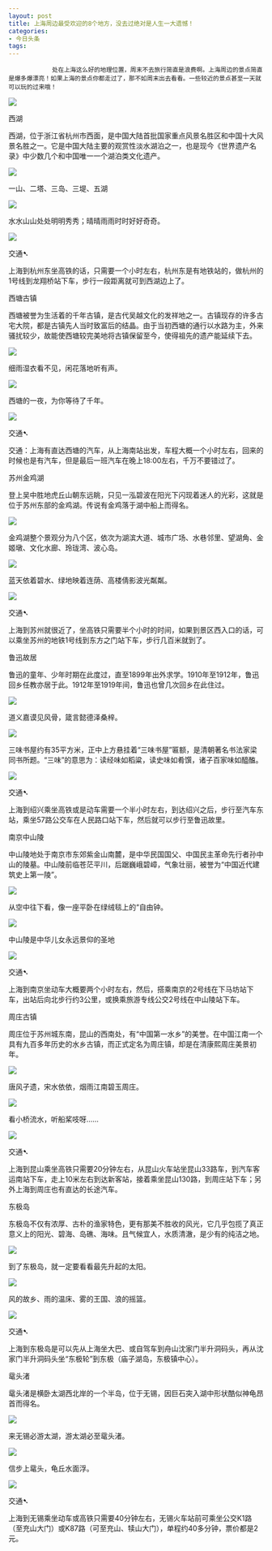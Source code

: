 ```yaml
---
layout: post
title: 上海周边最受欢迎的8个地方，没去过绝对是人生一大遗憾！
categories:
- 今日头条
tags:
---
```

				处在上海这么好的地理位置，周末不去旅行简直是浪费啊。上海周边的景点简直是爆多爆漂亮！如果上海的景点你都走过了，那不如周末出去看看。一些较近的景点甚至一天就可以玩的过来哦！

![](http://p3.pstatp.com/large/610001a8a27fc492f9)

西湖

西湖，位于浙江省杭州市西面，是中国大陆首批国家重点风景名胜区和中国十大风景名胜之一。它是中国大陆主要的观赏性淡水湖泊之一，也是现今《世界遗产名录》中少数几个和中国唯一一个湖泊类文化遗产。

![](http://p3.pstatp.com/large/610001a8a4f5a1e021)

一山、二塔、三岛、三堤、五湖

![](http://p3.pstatp.com/large/3d0004f32016233882)

水水山山处处明明秀秀；晴晴雨雨时时好好奇奇。

![](http://p2.pstatp.com/large/3d0004f3212352757c)

交通➷

上海到杭州东坐高铁的话，只需要一个小时左右，杭州东是有地铁站的，做杭州的1号线到龙翔桥站下车，步行一段距离就可到西湖边上了。

西塘古镇

西塘被誉为生活着的千年古镇，是古代吴越文化的发祥地之一。古镇现存的许多古宅大院，都是古镇先人当时致富后的结晶。由于当初西塘的通行以水路为主，外来骚扰较少，故能使西塘较完美地将古镇保留至今，使得祖先的遗产能延续下去。

![](http://p3.pstatp.com/large/610001a8a1f883ebe5)

细雨湿衣看不见，闲花落地听有声。

![](http://p3.pstatp.com/large/610001a8a3f54c8afe)

西塘的一夜，为你等待了千年。

![](http://p3.pstatp.com/large/3d0004f3237597910c)

交通➷

交通：上海有直达西塘的汽车，从上海南站出发，车程大概一个小时左右，回来的时候也是有汽车，但是最后一班汽车在晚上18:00左右，千万不要错过了。

苏州金鸡湖

登上吴中胜地虎丘山朝东远眺，只见一泓碧波在阳光下闪现着迷人的光彩，这就是位于苏州东部的金鸡湖。传说有金鸡落于湖中船上而得名。

![](http://p3.pstatp.com/large/3d0004f32269db7cb6)

金鸡湖整个景观分为八个区，依次为湖滨大道、城市广场、水巷邻里、望湖角、金姬墩、文化水廊、玲珑湾、波心岛。

![](http://p3.pstatp.com/large/3d0004f32464bce8d3)

蓝天依着碧水、绿地映着连荫、高楼倩影波光粼粼。

![](http://p3.pstatp.com/large/610001a8a59b8595f8)

交通➷

上海到苏州就很近了，坐高铁只需要半个小时的时间，如果到景区西入口的话，可以乘坐苏州的地铁1号线到东方之门站下车，步行几百米就到了。

鲁迅故居

鲁迅的童年、少年时期在此度过，直至1899年出外求学。1910年至1912年，鲁迅回乡任教亦居于此。1912年至1919年间，鲁迅也曾几次回乡在此住过。

![](http://p3.pstatp.com/large/610001a8a67f310125)

道义嘉谟见风骨，箴言懿德泽桑梓。

![](http://p1.pstatp.com/large/610001a8a766aa1196)

三味书屋约有35平方米，正中上方悬挂着“三味书屋”匾额，是清朝著名书法家梁同书所题。“三味”的意思为：读经味如稻粱，读史味如肴馔，诸子百家味如醯醢。

![](http://p9.pstatp.com/large/3d0004f3274c130b94)

交通➷

上海到绍兴乘坐高铁或是动车需要一个半小时左右，到达绍兴之后，步行至汽车东站，乘坐57路公交车在人民路口站下车，然后就可以步行至鲁迅故里。

南京中山陵

中山陵地处于南京市东郊紫金山南麓，是中华民国国父、中国民主革命先行者孙中山的陵墓。中山陵前临苍茫平川，后踞巍峨碧嶂，气象壮丽，被誉为“中国近代建筑史上第一陵”。

![](http://p3.pstatp.com/large/3d0004f328727ed87a)

从空中往下看，像一座平卧在绿绒毯上的“自由钟。

![](http://p3.pstatp.com/large/610001a8a83b4a1c67)

中山陵是中华儿女永远景仰的圣地

![](http://p1.pstatp.com/large/610001a8a9a62309a9)

交通➷

上海到南京坐动车大概要两个小时左右，然后，搭乘南京的2号线在下马坊站下车，出站后向北步行约3公里，或换乘旅游专线公交2号线在中山陵站下车。

周庄古镇

周庄位于苏州城东南，昆山的西南处，有“中国第一水乡”的美誉。在中国江南一个具有九百多年历史的水乡古镇，而正式定名为周庄镇，却是在清康熙周庄美景初年。

![](http://p3.pstatp.com/large/3d0004f32a32e08154)

唐风孑遗，宋水依依，烟雨江南碧玉周庄。

![](http://p9.pstatp.com/large/3d0004f32942a9a1a6)

看小桥流水，听船桨吱呀……

![](http://p3.pstatp.com/large/610001a8aab5e734c5)

交通➷

上海到昆山乘坐高铁只需要20分钟左右，从昆山火车站坐昆山33路车，到汽车客运南站下车，走上10米左右到达新客站，接着乘坐昆山130路，到周庄站下车；另外上海到周庄也有直达的长途汽车。

东极岛

东极岛不仅有浓厚、古朴的渔家特色，更有那美不胜收的风光，它几乎包揽了真正意义上的阳光、碧海、岛礁、海味。且气候宜人，水质清澈，是少有的纯洁之地。

![](http://p2.pstatp.com/large/3d0004f32c606587ac)

到了东极岛，就一定要看看最先升起的太阳。

![](http://p1.pstatp.com/large/3d0004f32bf4e23d8f)

风的故乡、雨的温床、雾的王国、浪的摇篮。

![](http://p3.pstatp.com/large/610001a8ab8e231755)

交通➷

上海到东极岛是可以先从上海坐大巴、或自驾车到舟山沈家门半升洞码头，再从沈家门半升洞码头坐“东极轮”到东极（庙子湖岛，东极镇中心）。

鼋头渚

鼋头渚是横卧太湖西北岸的一个半岛，位于无锡，因巨石突入湖中形状酷似神龟昂首而得名。

![](http://p3.pstatp.com/large/610001a8ac2793f236)

来无锡必游太湖，游太湖必至鼋头渚。

![](http://p3.pstatp.com/large/610001a8adb27a718f)

信步上鼋头，龟丘水面浮。

![](http://p1.pstatp.com/large/3d0004f32da931df61)

交通➷

上海到无锡乘坐动车或高铁只需要40分钟左右，无锡火车站前可乘坐公交K1路（至充山大门）或K87路（可至充山、犊山大门），单程约40多分钟，票价都是2元。